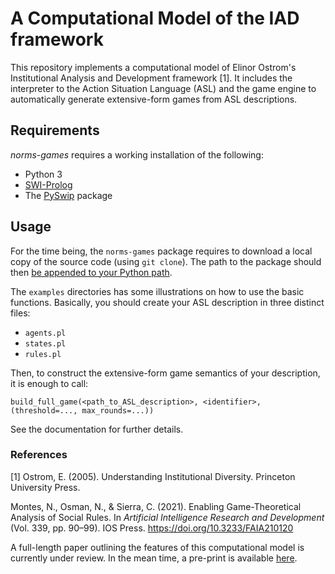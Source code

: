 # A Computational Model of the IAD framework

This repository implements a computational model of Elinor Ostrom's Institutional Analysis and Development framework [1]. It includes the interpreter to the Action Situation Language (ASL) and the game engine to automatically generate extensive-form games from ASL descriptions.

## Requirements

_norms-games_ requires a working installation of the following:
* Python 3
* [SWI-Prolog](https://www.swi-prolog.org/)
* The [PySwip](https://github.com/yuce/pyswip) package

## Usage

For the time being, the ``norms-games`` package requires to download a local copy of the source code (using ``git clone``). The path to the package should then [be appended to your Python path](https://www.johnny-lin.com/cdat_tips/tips_pylang/path.html).

The ``examples`` directories has some illustrations on how to use the basic functions. Basically, you should create your ASL description in three distinct files:

- ``agents.pl``
- ``states.pl``
- ``rules.pl``

Then, to construct the extensive-form game semantics of your description, it is enough to call:

    build_full_game(<path_to_ASL_description>, <identifier>, (threshold=..., max_rounds=...))

See the documentation for further details.


### References

[1] Ostrom, E. (2005). Understanding Institutional Diversity. Princeton University Press.

Montes, N., Osman, N., & Sierra, C. (2021). Enabling Game-Theoretical Analysis of Social Rules. In _Artificial Intelligence Research and Development_ (Vol. 339, pp. 90–99). IOS Press. https://doi.org/10.3233/FAIA210120

A full-length paper outlining the features of this computational model is currently under review. In the mean time, a pre-print is available [here](https://doi.org/10.48550/arXiv.2105.13151).
